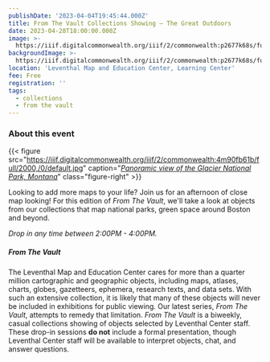 ```yaml
---
publishDate: '2023-04-04T19:45:44.000Z'
title: From The Vault Collections Showing — The Great Outdoors
date: 2023-04-28T18:00:00.000Z
image: >-
  https://iiif.digitalcommonwealth.org/iiif/2/commonwealth:p2677k68s/full/2000,/0/default.jpg
backgroundImage: >-
  https://iiif.digitalcommonwealth.org/iiif/2/commonwealth:p2677k68s/full/2000,/0/default.jpg
location: 'Leventhal Map and Education Center, Learning Center'
fee: Free
registration: ''
tags:
  - collections
  - from the vault
---
```


### About this event

{{< figure src="https://iiif.digitalcommonwealth.org/iiif/2/commonwealth:4m90fb61b/full/2000,/0/default.jpg" caption="*[Panoramic view of the Glacier National Park, Montana](https://collections.leventhalmap.org/search/commonwealth:4m90fb602)*" class="figure-right" >}}

Looking to add more maps to your life? Join us for an afternoon of close map looking! For this edition of *From The Vault*, we'll take a look at objects from our collections that map national parks, green space around Boston and beyond.

*Drop in any time between 2:00PM - 4:00PM.*

##### *From The Vault*

The Leventhal Map and Education Center cares for more than a quarter million cartographic and geographic objects, including maps, atlases, charts, globes, gazetteers, ephemera, research texts, and data sets. With such an extensive collection, it is likely that many of these objects will never be included in exhibitions for public viewing. Our latest series, *From The Vault*, attempts to remedy that limitation. *From The Vault* is a biweekly, casual collections showing of objects selected by Leventhal Center staff. These drop-in sessions **do not** include a formal presentation, though Leventhal Center staff will be available to interpret objects, chat, and answer questions.
